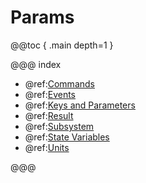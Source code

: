 # Params

@@toc { .main depth=1 }

@@@ index
- @ref:[Commands](commands.md)
- @ref:[Events](events.md)
- @ref:[Keys and Parameters](keys-and-parameters.md)
- @ref:[Result](result.md)
- @ref:[Subsystem](subsystem.md)
- @ref:[State Variables](units.md)
- @ref:[Units](units.md)

@@@
